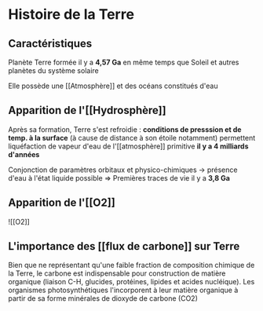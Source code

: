 # Histoire de la Terre

## Caractéristiques
Planète Terre formée il y a **4,57 Ga** en même temps que Soleil et autres planètes du système solaire

Elle possède une [[Atmosphère]] et des océans constitués d'eau

## Apparition de l'[[Hydrosphère]]
Après sa formation, Terre s'est refroidie : **conditions de presssion et de temp. à la surface** (à cause de distance à son étoile notamment) permettent liquéfaction de vapeur d'eau de l'[[atmosphère]] primitive **il y a 4 milliards d'années**

Conjonction de paramètres orbitaux et physico-chimiques -> présence d'eau à l'état liquide possible => Premières traces de vie il y a **3,8 Ga**

## Apparition de l'[[O2]]

![[O2]]

## L'importance des [[flux de carbone]] sur Terre

Bien que ne représentant qu'une faible fraction de composition chimique de la Terre, le carbone est indispensable pour construction de matière organique (liaison C-H, glucides, protéines, lipides et acides nucléique). Les organismes photosynthétiques l'incorporent à leur matière organique à partir de sa forme minérales de dioxyde de carbone (CO2)


